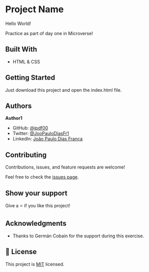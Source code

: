 # Project Name

Hello World!

Practice as part of day one in Microverse!

## Built With

- HTML & CSS

## Getting Started

Just download this project and open the index.html file.

## Authors

**Author1**

- GitHub: [@jpdf00](https://github.com/jpdf00)
- Twitter: [@JooPauloDiasFr1](https://twitter.com/JooPauloDiasFr1)
- LinkedIn: [João Paulo Dias França](https://linkedin.com/in/joão-paulo-dias-frança-269257a4)


## Contributing

Contributions, issues, and feature requests are welcome!

Feel free to check the [issues page](https://github.com/jpdf00/hello-word/issues).

## Show your support

Give a ⭐️ if you like this project!

## Acknowledgments

- Thanks to Germán Cobain for the support during this exercise.

## 📝 License

This project is [MIT](lic.url) licensed.
